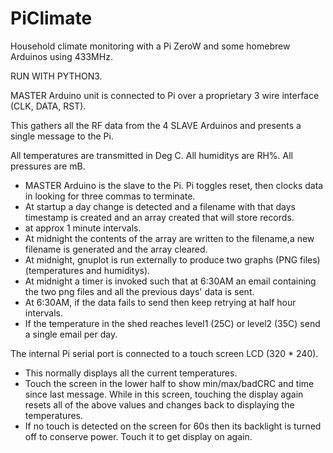 # PiClimate

Household climate monitoring with a Pi ZeroW and some homebrew Arduinos using 433MHz.

RUN WITH PYTHON3.

MASTER Arduino unit is connected to Pi over a proprietary 3 wire interface (CLK, DATA, RST).

This gathers all the RF data from the 4 SLAVE Arduinos and presents a single message to the Pi. 

All temperatures are transmitted in Deg C. All humiditys are RH%. All pressures are mB.

* MASTER Arduino is the slave to the Pi. Pi toggles reset, then clocks data in looking for three commas to terminate.
* At startup a day change is detected and a filename with that days timestamp is created and an array created that will store records.
* at approx 1 minute intervals.
* At midnight the contents of the array are written to the filename,a new filename is generated and the array cleared.
* At midnight, gnuplot is run externally to produce two graphs (PNG files) (temperatures and humiditys).
* At midnight a timer is invoked such that at 6:30AM an email containing the two png files and all the previous days' data is sent.
* At 6:30AM, if the data fails to send then keep retrying at half hour intervals.
* If the temperature in the shed reaches level1 (25C) or level2 (35C) send a single email per day.

The internal Pi serial port is connected to a touch screen LCD (320 * 240).

* This normally displays all the current temperatures.
* Touch the screen in the lower half to show min/max/badCRC and time since last message. While in this screen, touching the display again resets all of the above values and changes back to displaying the temperatures.
* If no touch is detected on the screen for 60s then its backlight is turned off to conserve power. Touch it to get display on again.
